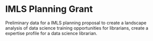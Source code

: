 # IMLS Planning Grant
Preliminary data for a IMLS planning proposal to create a landscape analysis of data science training opportunities for librarians, create a expertise profile for a data science librarian.

